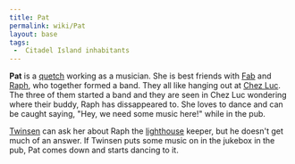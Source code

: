 ```yaml
---
title: Pat
permalink: wiki/Pat
layout: base
tags:
 -  Citadel Island inhabitants
---
```


**Pat** is a [quetch](quetch "wikilink") working as a musician. She is
best friends with [Fab](Fab "wikilink") and [Raph](Raph "wikilink"), who
together formed a band. They all like hanging out at [Chez
Luc](Chez_Luc "wikilink"). The three of them started a band and they are
seen in Chez Luc wondering where their buddy, Raph has dissappeared to.
She loves to dance and can be caught saying, "Hey, we need some music
here!" while in the pub.

[Twinsen](Twinsen "wikilink") can ask her about Raph the
[lighthouse](lighthouse "wikilink") keeper, but he doesn't get much of
an answer. If Twinsen puts some music on in the jukebox in the pub, Pat
comes down and starts dancing to it.
